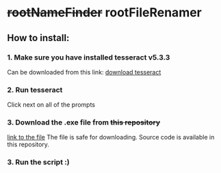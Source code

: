 # ~~rootNameFinder~~ rootFileRenamer

## How to install:

### 1. Make sure you have installed tesseract v5.3.3
Can be downloaded from this link: [download tesseract](https://digi.bib.uni-mannheim.de/tesseract/tesseract-ocr-w64-setup-5.3.3.20231005.exe) <!--{:target="_blank"}-->

### 2. Run tesseract
Click next on all of the prompts

### 3. Download the .exe file from ~~this repository~~
[link to the file](https://drive.google.com/file/d/1Bng2jYmbb5rFycDoCGr7fWBjbaGMldYA/view?usp=sharing)
The file is safe for downloading. Source code is available in this repository.

### 3. Run the script :)
